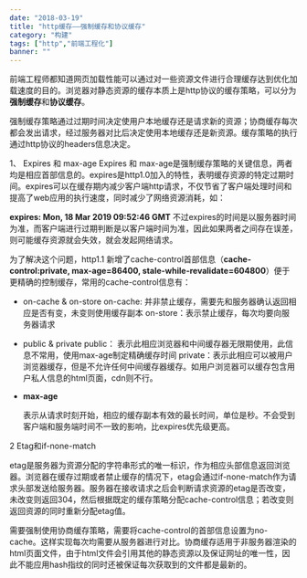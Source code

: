 ```yaml
---
date: "2018-03-19"
title: "http缓存——强制缓存和协议缓存"
category: "构建"
tags: ["http","前端工程化"]
banner: ""
---
```


前端工程师都知道网页加载性能可以通过对一些资源文件进行合理缓存达到优化加载速度的目的。浏览器对静态资源的缓存本质上是http协议的缓存策略，可以分为**强制缓存**和**协议缓存**。

强制缓存策略通过过期时间决定使用户本地缓存还是请求新的资源；协商缓存每次都会发出请求，经过服务器对比后决定使用本地缓存还是新资源。缓存策略的执行通过http协议的headers信息决定。

1、  Expires 和 max-age
Expires 和 max-age是强制缓存策略的关键信息，两者均是相应首部信息的。expires是http1.0加入的特性，表明缓存资源的特定过期时间。expires可以在缓存期内减少客户端http请求，不仅节省了客户端处理时间和提高了web应用的执行速度，同时减少了网络资源消耗，如：

**expires: Mon, 18 Mar 2019 09:52:46 GMT**
不过expires的时间是以服务器时间为准，而客户端进行过期判断是以客户端时间为准，因此如果两者之间存在误差，则可能缓存资源就会失效，就会发起网络请求。

为了解决这个问题，http1.1 新增了cache-control首部信息（**cache-control:private, max-age=86400, stale-while-revalidate=604800**）便于更精确的控制缓存，常用的cache-control信息有：

*  on-cache & on-store
      on-cache: 并非禁止缓存，需要先和服务器确认返回相应是否有变，未变则使用缓存副本
      on-store：表示禁止缓存，每次均要向服务器请求
  
* public & private
      public： 表示此相应浏览器和中间缓存器无限期使用，此信息不常用，使用max-age制定精确缓存时间
      private：表示此相应可以被用户浏览器缓存，但是不允许任何中间缓存器缓存。如用户浏览器可以缓存包含用户私人信息的html页面，cdn则不行。
  

* **max-age**

  表示从请求时刻开始，相应的缓存副本有效的最长时间，单位是秒。不会受到客户端和服务端时间不一致的影响，比expires优先级更高。
  
2 Etag和if-none-match

etag是服务器为资源分配的字符串形式的唯一标识，作为相应头部信息返回浏览器。浏览器在缓存过期或者禁止缓存的情况下，etag会通过if-none-match作为请求头部发送给服务器。服务器在接收请求之后会判断请求资源的etag是否改变，未改变则返回304，然后根据既定的缓存策略分配cache-control信息；若改变则返回资源的同时重新分配etag值。

需要强制使用协商缓存策略，需要将cache-control的首部信息设置为no-cache。这样实现每次均需要从服务器进行对比。协商缓存适用于非服务器渲染的html页面文件，由于html文件会引用其他的静态资源以及保证网址的唯一性，因此不能应用hash指纹的同时还被保证每次获取到的文件都是最新的。

